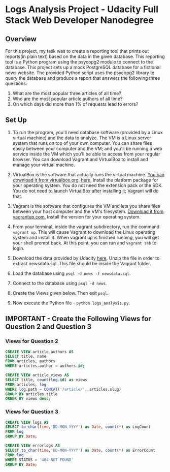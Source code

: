 # Logs Analysis Project - Udacity Full Stack Web Developer Nanodegree

## Overview 

For this project, my task was to create a reporting tool that prints out reports(in plain text) based on the data in the given database. This reporting tool is a Python program using the psycopg2 module to connect to the database. This project sets up a mock PostgreSQL database for a fictional news website. The provided Python script uses the psycopg2 library to query the database and produce a report that answers the following three questions:

1. What are the most popular three articles of all time?
2. Who are the most popular article authors of all time?
3. On which days did more than 1% of requests lead to errors?

## Set Up

1. To run the program, you'll need database software (provided by a Linux virtual machine) and the data to analyze. The VM is a Linux server system that runs on top of your own computer. You can share files easily between your computer and the VM; and you'll be running a web service inside the VM which you'll be able to access from your regular browser. You can download Vagrant and VirtualBox to install and manage your virtual machine. 

2. VirtualBox is the software that actually runs the virtual machine. [You can download it from virtualbox.org, here.](https://www.virtualbox.org/wiki/Download_Old_Builds_5_1) Install the platform package for your operating system. You do not need the extension pack or the SDK. You do not need to launch VirtualBox after installing it; Vagrant will do that.

3. Vagrant is the software that configures the VM and lets you share files between your host computer and the VM's filesystem. [Download it from vagrantup.com.](https://www.vagrantup.com/downloads.html) Install the version for your operating system.

4. From your terminal, inside the vagrant subdirectory, run the command ``vagrant up``. This will cause Vagrant to download the Linux operating system and install it. When vagrant up is finished running, you will get your shell prompt back. At this point, you can run  and ``vagrant ssh`` to login.

5. Download the data provided by Udacity [here](https://d17h27t6h515a5.cloudfront.net/topher/2016/August/57b5f748_newsdata/newsdata.zip). Unzip the file in order to extract newsdata.sql. This file should be inside the Vagrant folder.

6. Load the database using ``psql -d news -f newsdata.sql``.

7. Connect to the database using ``psql -d news``.

8. Create the Views given below. Then exit ``psql``.

9. Now execute the Python file - ``python logs_analysis.py``. 

## IMPORTANT - Create the Following Views for Question 2 and Question 3

### Views for Question 2 

```SQL
CREATE VIEW article_authors AS
SELECT title, name
FROM articles, authors
WHERE articles.author = authors.id;
```

```SQL
CREATE VIEW article_views AS
SELECT title, count(log.id) as views
FROM articles, log
WHERE log.path = CONCAT('/article/', articles.slug)
GROUP BY articles.title
ORDER BY views desc;
```
### Views for Question 3

```SQL
CREATE VIEW logs AS
SELECT to_char(time,'DD-MON-YYYY') as Date, count(*) as LogCount
FROM log
GROUP BY Date;
```

```SQL
CREATE VIEW errorlogs AS
SELECT to_char(time,'DD-MON-YYYY') as Date, count(*) as ErrorCount
FROM log
WHERE STATUS = '404 NOT FOUND'
GROUP BY Date;
```
